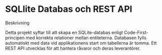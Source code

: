 # SQLlite Databas och REST API

Beskrivning

Detta projekt syftar till att skapa en SQLite-databas enligt Code-First-principen med korrekta relationer mellan entiteterna. Databasen fylls automatiskt med data vid applikationens start om tabellerna är tomma. Ett REST API utvecklas för att hantera råvaror och deras leverantörer.
